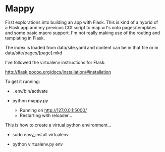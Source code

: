 # Mappy

First explorations into building an app with Flask. This is kind of a
hybrid of a Flask app and my previous CGI script to map url's onto
pages/templates and some basic macro support. I'm not really making use
of the routing and templating in Flask.

The index is loaded from data/site.yaml and content can be in that file
or in data/site/pages/[page].mkd

I've followed the virtualenv instructions for Flask:

http://flask.pocoo.org/docs/installation/#installation

To get it running:

- . env/bin/activate

- python mappy.py

    * Running on http://127.0.0.1:5000/
    * Restarting with reloader...


This is how to create a virtual python environment... 

- sudo easy_install virtualenv

- python virtualenv.py env
